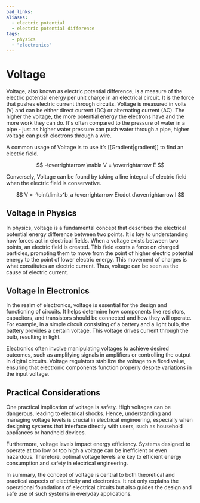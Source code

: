 ```yaml
---
bad_links:
aliases:
  - electric potential
  - electric potential difference
tags:
  - physics
  - "electronics"
---
```

# Voltage

Voltage, also known as electric potential difference, is a measure of the electric potential energy per unit charge in an electrical circuit. It is the force that pushes electric current through circuits. Voltage is measured in volts (V) and can be either direct current (DC) or alternating current (AC). The higher the voltage, the more potential energy the electrons have and the more work they can do. It's often compared to the pressure of water in a pipe - just as higher water pressure can push water through a pipe, higher voltage can push electrons through a wire.

A common usage of Voltage is to use it’s [[Gradient|gradient]] to find an electric field.

$$
-\overrightarrow \nabla V = \overrightarrow E
$$

Conversely, Voltage can be found by taking a line integral of electric field when the electric field is conservative.

$$
V = -\oint\limits^b_a \overrightarrow E\cdot d\overrightarrow l
$$

## Voltage in Physics

In physics, voltage is a fundamental concept that describes the electrical potential energy difference between two points. It is key to understanding how forces act in electrical fields. When a voltage exists between two points, an electric field is created. This field exerts a force on charged particles, prompting them to move from the point of higher electric potential energy to the point of lower electric energy. This movement of charges is what constitutes an electric current. Thus, voltage can be seen as the cause of electric current.

## Voltage in Electronics

In the realm of electronics, voltage is essential for the design and functioning of circuits. It helps determine how components like resistors, capacitors, and transistors should be connected and how they will operate. For example, in a simple circuit consisting of a battery and a light bulb, the battery provides a certain voltage. This voltage drives current through the bulb, resulting in light.

Electronics often involve manipulating voltages to achieve desired outcomes, such as amplifying signals in amplifiers or controlling the output in digital circuits. Voltage regulators stabilize the voltage to a fixed value, ensuring that electronic components function properly despite variations in the input voltage.

## Practical Considerations

One practical implication of voltage is safety. High voltages can be dangerous, leading to electrical shocks. Hence, understanding and managing voltage levels is crucial in electrical engineering, especially when designing systems that interface directly with users, such as household appliances or handheld devices.

Furthermore, voltage levels impact energy efficiency. Systems designed to operate at too low or too high a voltage can be inefficient or even hazardous. Therefore, optimal voltage levels are key to efficient energy consumption and safety in electrical engineering.

In summary, the concept of voltage is central to both theoretical and practical aspects of electricity and electronics. It not only explains the operational foundations of electrical circuits but also guides the design and safe use of such systems in everyday applications.